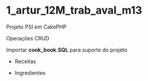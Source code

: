 # 1_artur_12M_trab_aval_m13

Projeto PSI em CakePHP

Operações CRUD

Importar **cook_book.SQL** para suporte do projeto

- Receitas

- Ingredientes
